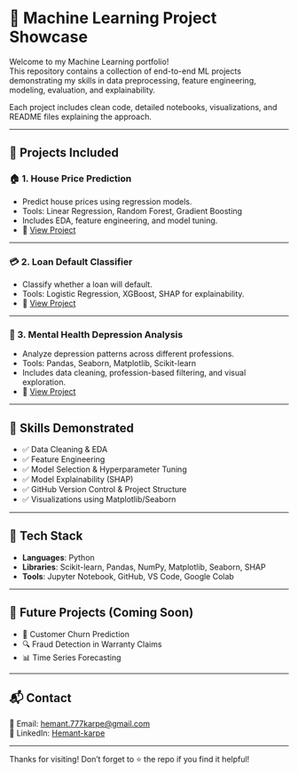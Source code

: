 # 🤖 Machine Learning Project Showcase

Welcome to my Machine Learning portfolio!  
This repository contains a collection of end-to-end ML projects demonstrating my skills in data preprocessing, feature engineering, modeling, evaluation, and explainability.

Each project includes clean code, detailed notebooks, visualizations, and README files explaining the approach.

---

## 📁 Projects Included

### 🏠 1. House Price Prediction
- Predict house prices using regression models.
- Tools: Linear Regression, Random Forest, Gradient Boosting
- Includes EDA, feature engineering, and model tuning.
- 📂 [View Project](./House%20Price%20Prediction)

---

### 💳 2. Loan Default Classifier
- Classify whether a loan will default.
- Tools: Logistic Regression, XGBoost, SHAP for explainability.
- 📂 [View Project](./Loan%20Approval)

---

### 🧠 3. Mental Health Depression Analysis
- Analyze depression patterns across different professions.
- Tools: Pandas, Seaborn, Matplotlib, Scikit-learn
- Includes data cleaning, profession-based filtering, and visual exploration.
- 📂 [View Project](./Mental%20Health%20Prediction)

---

## 🧠 Skills Demonstrated

- ✅ Data Cleaning & EDA
- ✅ Feature Engineering
- ✅ Model Selection & Hyperparameter Tuning
- ✅ Model Explainability (SHAP)
- ✅ GitHub Version Control & Project Structure
- ✅ Visualizations using Matplotlib/Seaborn

---

## 🔧 Tech Stack

- **Languages**: Python
- **Libraries**: Scikit-learn, Pandas, NumPy, Matplotlib, Seaborn, SHAP
- **Tools**: Jupyter Notebook, GitHub, VS Code, Google Colab

---

## 🌱 Future Projects (Coming Soon)

- 🧾 Customer Churn Prediction  
- 🔍 Fraud Detection in Warranty Claims  
- 📊 Time Series Forecasting  

---

## 📬 Contact

📧 Email: hemant.777karpe@gmail.com  
🔗 LinkedIn: [Hemant-karpe](https://www.linkedin.com/in/hemant-karpe )

---

Thanks for visiting! Don’t forget to ⭐️ the repo if you find it helpful!

